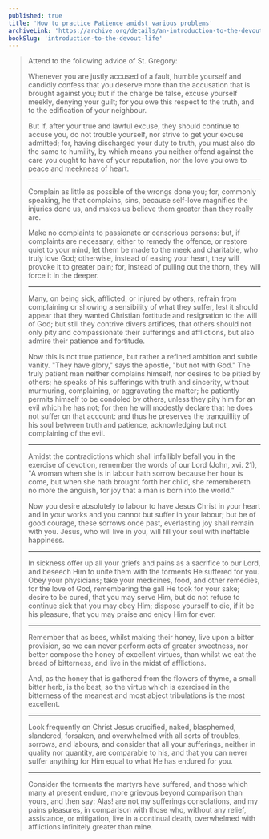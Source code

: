 ```yaml
---
published: true
title: 'How to practice Patience amidst various problems'
archiveLink: 'https://archive.org/details/an-introduction-to-the-devout-life/page/100?view=theater'
bookSlug: 'introduction-to-the-devout-life'
---
```


> Attend to the following advice of St. Gregory:
>
> Whenever you are justly accused of a fault, humble yourself and candidly confess that you deserve more than the accusation that is brought against you; but if the charge be false, excuse yourself meekly, denying your guilt; for you owe this respect to the truth, and to the edification of your neighbour.
>
> But if, after your true and lawful excuse, they should continue to accuse you, do not trouble yourself, nor strive to get your excuse admitted; for, having discharged your duty to truth, you must also do the same to humility, by which means you neither offend against the care you ought to have of your reputation, nor the love you owe to peace and meekness of heart.
>
> ---
>
> Complain as little as possible of the wrongs done you; for, commonly speaking, he that complains, sins, because self-love magnifies the injuries done us, and makes us believe them greater than they really are.
>
> Make no complaints to passionate or censorious persons: but, if complaints are necessary, either to remedy the offence, or restore quiet to your mind, let them be made to the meek and charitable, who truly love God; otherwise, instead of easing your heart, they will provoke it to greater pain; for, instead of pulling out the thorn, they will force it in the deeper.
>
> ---
>
> Many, on being sick, afflicted, or injured by others, refrain from complaining or showing a sensibility of what they suffer, lest it should appear that they wanted Christian fortitude and resignation to the will of God; but still they contrive divers artifices, that others should not only pity and compassionate their sufferings and afflictions, but also admire their patience and fortitude.
>
> Now this is not true patience, but rather a refined ambition and subtle vanity. "They have glory," says the apostle, "but not with God." The truly patient man neither complains himself, nor desires to be pitied by others; he speaks of his sufferings with truth and sincerity, without murmuring, complaining, or aggravating the matter; he patiently permits himself to be condoled by others, unless they pity him for an evil which he has not; for then he will modestly declare that he does not suffer on that account: and thus he preserves the tranquillity of his soul between truth and patience, acknowledging but not complaining of the evil.
>
> ---
>
> Amidst the contradictions which shall infallibly befall you in the exercise of devotion, remember the words of our Lord (John, xvi. 21), "A woman when she is in labour hath sorrow because her hour is come, but when she hath brought forth her child, she remembereth no more the anguish, for joy that a man is born into the world."
>
> Now you desire absolutely to labour to have Jesus Christ in your heart and in your works and you cannot but suffer in your labour; but be of good courage, these sorrows once past, everlasting joy shall remain with you. Jesus, who will live in you, will fill your soul with ineffable happiness.
>
> ---
>
> In sickness offer up all your griefs and pains as a sacrifice to our Lord, and beseech Him to unite them with the torments He suffered for you. Obey your physicians; take your medicines, food, and other remedies, for the love of God, remembering the gall He took for your sake; desire to be cured, that you may serve Him, but do not refuse to continue sick that you may obey Him; dispose yourself to die, if it be his pleasure, that you may praise and enjoy Him for ever.
>
> ---
>
> Remember that as bees, whilst making their honey, live upon a bitter provision, so we can never perform acts of greater sweetness, nor better compose the honey of excellent virtues, than whilst we eat the bread of bitterness, and live in the midst of afflictions.
>
> And, as the honey that is gathered from the flowers of thyme, a small bitter herb, is the best, so the virtue which is exercised in the bitterness of the meanest and most abject tribulations is the most excellent.
>
> ---
>
> Look frequently on Christ Jesus crucified, naked, blasphemed, slandered, forsaken, and overwhelmed with all sorts of troubles, sorrows, and labours, and consider that all your sufferings, neither in quality nor quantity, are comparable to his, and that you can never suffer anything for Him equal to what He has endured for you.
>
> ---
>
> Consider the torments the martyrs have suffered, and those which many at present endure, more grievous beyond comparison than yours, and then say: Alas! are not my sufferings consolations, and my pains pleasures, in comparison with those who, without any relief, assistance, or mitigation, live in a continual death, overwhelmed with afflictions infinitely greater than mine.